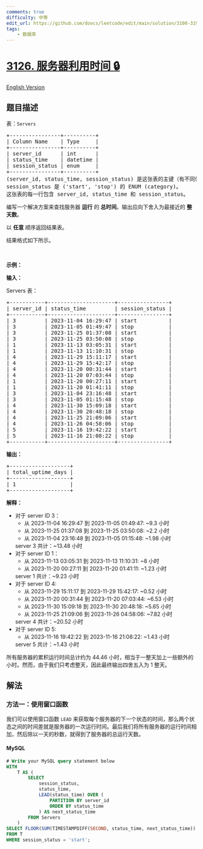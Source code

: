 ```yaml
---
comments: true
difficulty: 中等
edit_url: https://github.com/doocs/leetcode/edit/main/solution/3100-3199/3126.Server%20Utilization%20Time/README.md
tags:
    - 数据库
---
```


<!-- problem:start -->

# [3126. 服务器利用时间 🔒](https://leetcode.cn/problems/server-utilization-time)

[English Version](/solution/3100-3199/3126.Server%20Utilization%20Time/README_EN.md)

## 题目描述

<!-- description:start -->

<p>表：<code>Servers</code></p>

<pre>
+----------------+----------+
| Column Name    | Type     |
+----------------+----------+
| server_id      | int      |
| status_time    | datetime |
| session_status | enum     |
+----------------+----------+
(server_id, status_time, session_status) 是这张表的主键（有不同值的列的组合）。
session_status 是 ('start', 'stop') 的 ENUM (category)。
这张表的每一行包含 server_id, status_time 和 session_status。
</pre>

<p>编写一个解决方案来查找服务器 <strong>运行</strong> 的 <strong>总时间</strong>。输出应向下舍入为最接近的 <strong>整天数</strong>。</p>

<p>以 <strong>任意</strong> 顺序返回结果表。</p>

<p>结果格式如下所示。</p>

<p>&nbsp;</p>

<p><strong class="example">示例：</strong></p>

<div class="example-block">
<p><strong>输入：</strong></p>

<p>Servers 表：</p>

<pre class="example-io">
+-----------+---------------------+----------------+
| server_id | status_time         | session_status |
+-----------+---------------------+----------------+
| 3         | 2023-11-04 16:29:47 | start          |
| 3         | 2023-11-05 01:49:47 | stop           |
| 3         | 2023-11-25 01:37:08 | start          |
| 3         | 2023-11-25 03:50:08 | stop           |
| 1         | 2023-11-13 03:05:31 | start          |
| 1         | 2023-11-13 11:10:31 | stop           |
| 4         | 2023-11-29 15:11:17 | start          |
| 4         | 2023-11-29 15:42:17 | stop           |
| 4         | 2023-11-20 00:31:44 | start          |
| 4         | 2023-11-20 07:03:44 | stop           |
| 1         | 2023-11-20 00:27:11 | start          |
| 1         | 2023-11-20 01:41:11 | stop           |
| 3         | 2023-11-04 23:16:48 | start          |
| 3         | 2023-11-05 01:15:48 | stop           |
| 4         | 2023-11-30 15:09:18 | start          |
| 4         | 2023-11-30 20:48:18 | stop           |
| 4         | 2023-11-25 21:09:06 | start          |
| 4         | 2023-11-26 04:58:06 | stop           |
| 5         | 2023-11-16 19:42:22 | start          |
| 5         | 2023-11-16 21:08:22 | stop           |
+-----------+---------------------+----------------+
</pre>

<p><strong>输出：</strong></p>

<pre class="example-io">
+-------------------+
| total_uptime_days |
+-------------------+
| 1                 |
+-------------------+
</pre>

<p><strong>解释：</strong></p>

<ul>
	<li>对于 server ID 3：
	<ul>
		<li>从 2023-11-04 16:29:47 到 2023-11-05 01:49:47: ~9.3 小时</li>
		<li>从 2023-11-25 01:37:08 到 2023-11-25 03:50:08: ~2.2 小时</li>
		<li>从 2023-11-04 23:16:48 到 2023-11-05 01:15:48: ~1.98 小时</li>
	</ul>
	server 3 共计：~13.48 小时</li>
	<li>对于 server ID 1：
	<ul>
		<li>从 2023-11-13 03:05:31 到 2023-11-13 11:10:31: ~8 小时</li>
		<li>从 2023-11-20 00:27:11 到 2023-11-20 01:41:11: ~1.23 小时</li>
	</ul>
	server 1 共计：~9.23 小时</li>
	<li>对于 server ID 4:
	<ul>
		<li>从 2023-11-29 15:11:17 到 2023-11-29 15:42:17: ~0.52 小时</li>
		<li>从 2023-11-20 00:31:44 到 2023-11-20 07:03:44: ~6.53 小时</li>
		<li>从 2023-11-30 15:09:18 到 2023-11-30 20:48:18: ~5.65 小时</li>
		<li>从 2023-11-25 21:09:06 到 2023-11-26 04:58:06: ~7.82 小时</li>
	</ul>
	server 4 共计：~20.52 小时</li>
	<li>对于 server ID 5:
	<ul>
		<li>从 2023-11-16 19:42:22 到 2023-11-16 21:08:22: ~1.43 小时</li>
	</ul>
	server 5 共计：~1.43 小时</li>
</ul>
所有服务器的累积运行时间总计约为 44.46 小时，相当于一整天加上一些额外的小时。然而，由于我们只考虑整天，因此最终输出四舍五入为 1 整天。</div>

<!-- description:end -->

## 解法

<!-- solution:start -->

### 方法一：使用窗口函数

我们可以使用窗口函数 `LEAD` 来获取每个服务器的下一个状态的时间，那么两个状态之间的时间差就是服务器的一次运行时间。最后我们将所有服务器的运行时间相加，然后除以一天的秒数，就得到了服务器的总运行天数。

<!-- tabs:start -->

#### MySQL

```sql
# Write your MySQL query statement below
WITH
    T AS (
        SELECT
            session_status,
            status_time,
            LEAD(status_time) OVER (
                PARTITION BY server_id
                ORDER BY status_time
            ) AS next_status_time
        FROM Servers
    )
SELECT FLOOR(SUM(TIMESTAMPDIFF(SECOND, status_time, next_status_time)) / 86400) AS total_uptime_days
FROM T
WHERE session_status = 'start';
```

<!-- tabs:end -->

<!-- solution:end -->

<!-- problem:end -->
